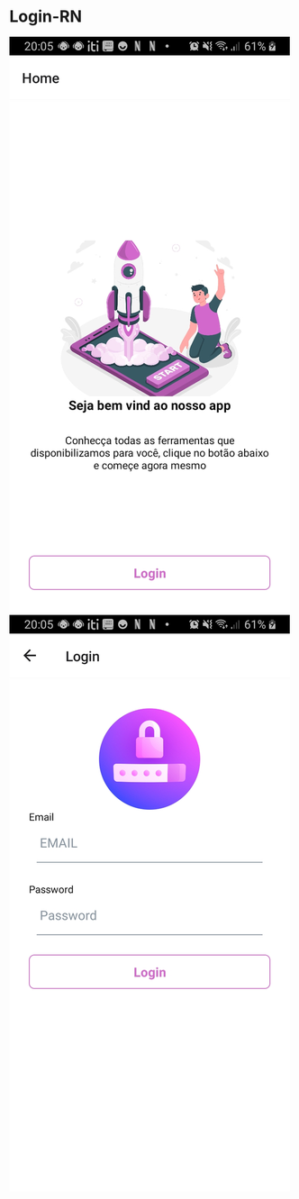 # Login-RN
<!DOCTYPE html>
<html lang="en">
<head>
<meta charset="UTF-8">
<meta name="viewport" content="width=device-width, initial-scale=1.0">
<meta http-equiv="X-UA-Compatible" content="ie=edge">



</head>
<body>
<img style="width:90;height:90; "src="src/assets/loginStarted.jpeg"></img>
 <img  src="src/assets/login.jpeg"></img>

</body>
</html>

